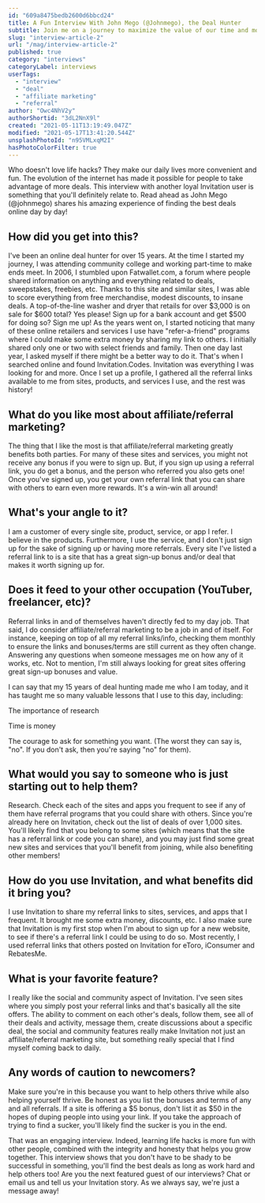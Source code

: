 ```yaml
---
id: "609a8475bedb2600d6bbcd24"
title: A Fun Interview With John Mego (@Johnmego), the Deal Hunter
subtitle: Join me on a journey to maximize the value of our time and money, and even make money while we spend them!
slug: "interview-article-2"
url: "/mag/interview-article-2"
published: true
category: "interviews"
categoryLabel: interviews
userTags:
  - "interview"
  - "deal"
  - "affiliate marketing"
  - "referral"
author: "Owc4NhV2y"
authorShortid: "3dL2NnX9l"
created: "2021-05-11T13:19:49.047Z"
modified: "2021-05-17T13:41:20.544Z"
unsplashPhotoId: "n95VMLxqM2I"
hasPhotoColorFilter: true
---
```

Who doesn't love life hacks? They make our daily lives more convenient and fun. The evolution of the internet has made it possible for people to take advantage of more deals. This interview with another loyal Invitation user is something that you'll definitely relate to. Read ahead as John Mego (@johnmego) shares his amazing experience of finding the best deals online day by day!

## **How did you get into this?**

I've been an online deal hunter for over 15 years. At the time I started my journey, I was attending community college and working part-time to make ends meet. In 2006, I stumbled upon Fatwallet.com, a forum where people shared information on anything and everything related to deals, sweepstakes, freebies, etc. Thanks to this site and similar sites, I was able to score everything from free merchandise, modest discounts, to insane deals. A top-of-the-line washer and dryer that retails for over $3,000 is on sale for $600 total? Yes please! Sign up for a bank account and get $500 for doing so? Sign me up! As the years went on, I started noticing that many of these online retailers and services I use have "refer-a-friend" programs where I could make some extra money by sharing my link to others. I initially shared only one or two with select friends and family. Then one day last year, I asked myself if there might be a better way to do it. That's when I searched online and found Invitation.Codes. Invitation was everything I was looking for and more. Once I set up a profile, I gathered all the referral links available to me from sites, products, and services I use, and the rest was history!

## **What do you like most about affiliate/referral marketing?**

The thing that I like the most is that affiliate/referral marketing greatly benefits both parties. For many of these sites and services, you might not receive any bonus if you were to sign up. But, if you sign up using a referral link, you do get a bonus, and the person who referred you also gets one! Once you've signed up, you get your own referral link that you can share with others to earn even more rewards. It's a win-win all around!

## **What's your angle to it?**

I am a customer of every single site, product, service, or app I refer. I believe in the products. Furthermore, I use the service, and I don't just sign up for the sake of signing up or having more referrals. Every site I've listed a referral link to is a site that has a great sign-up bonus and/or deal that makes it worth signing up for.

## **Does it feed to your other occupation (YouTuber, freelancer, etc)?**

Referral links in and of themselves haven't directly fed to my day job. That said, I do consider affiliate/referral marketing to be a job in and of itself. For instance, keeping on top of all my referral links/info, checking them monthly to ensure the links and bonuses/terms are still current as they often change. Answering any questions when someone messages me on how any of it works, etc. Not to mention, I'm still always looking for great sites offering great sign-up bonuses and value.

I can say that my 15 years of deal hunting made me who I am today, and it has taught me so many valuable lessons that I use to this day, including:

The importance of research

Time is money

The courage to ask for something you want. (The worst they can say is, "no". If you don't ask, then you're saying "no" for them).

## **What would you say to someone who is just starting out to help them?**

Research. Check each of the sites and apps you frequent to see if any of them have referral programs that you could share with others. Since you're already here on Invitation, check out the list of deals of over 1,000 sites. You'll likely find that you belong to some sites (which means that the site has a referral link or code you can share), and you may just find some great new sites and services that you'll benefit from joining, while also benefiting other members!

## **How do you use Invitation, and what benefits did it bring you?**

I use Invitation to share my referral links to sites, services, and apps that I frequent. It brought me some extra money, discounts, etc. I also make sure that Invitation is my first stop when I'm about to sign up for a new website, to see if there's a referral link I could be using to do so. Most recently, I used referral links that others posted on Invitation for eToro, iConsumer and RebatesMe.

## **What is your favorite feature?**

I really like the social and community aspect of Invitation. I've seen sites where you simply post your referral links and that's basically all the site offers. The ability to comment on each other's deals, follow them, see all of their deals and activity, message them, create discussions about a specific deal, the social and community features really make Invitation not just an affiliate/referral marketing site, but something really special that I find myself coming back to daily.

## **Any words of caution to newcomers?**

Make sure you're in this because you want to help others thrive while also helping yourself thrive. Be honest as you list the bonuses and terms of any and all referrals. If a site is offering a $5 bonus, don't list it as $50 in the hopes of duping people into using your link. If you take the approach of trying to find a sucker, you'll likely find the sucker is you in the end.

That was an engaging interview. Indeed, learning life hacks is more fun with other people, combined with the integrity and honesty that helps you grow together. This interview shows that you don't have to be shady to be successful in something, you'll find the best deals as long as work hard and help others too! Are you the next featured guest of our interviews? Chat or email us and tell us your Invitation story. As we always say, we're just a message away!